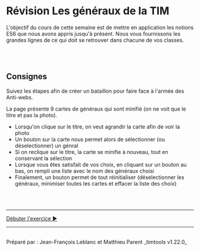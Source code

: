 # Révision Les généraux de la TIM

L'objectif du cours de cette semaine est de mettre en application les notions ES6 que nous avons appris jusqu'à présent. Nous vous fournissons les grandes lignes de ce qui doit se retrouver dans chacune de vos classes.

<br><br>

## Consignes

Suivez les étapes afin de créer un bataillon pour faire face à l'armée des Anti-webs.

La page présente 9 cartes de généraux qui sont minifié (on ne voit que le titre et pas la photo).

- Lorsqu'on clique sur le titre, on veut agrandir la carte afin de voir la photo
- Un bouton sur la carte nous permet alors de sélectionner (ou déselectionner) un génral
- Si on reclique sur le titre, la carte se minifie à nouveau, tout en conservant la sélection
- Lorsque vous êtes satisfait de vos choix, en cliquant sur un bouton au bas, on rempli une liste avec le nom des généraux choisi
- Finalement, un bouton permet de tout réinitialiser (déselectionner les généraux, minimiser toutes les cartes et effacer la liste des choix)

<br><br><hr>

[Débuter l'exercice ▶](_readme/etape1.md)

<hr><br>
Préparé par : Jean-François Leblanc et Matthieu Parent _timtools v1.22.0_
